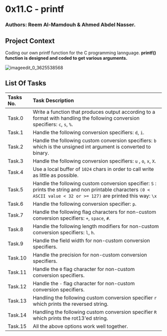 # 0x11.C - printf
### Authors: Reem Al-Mamdouh & Ahmed Abdel Nasser.

## Project Context
Coding our own printf function for the C programming lannguage.
__printf() function is designed and coded to get various arguments.__

![imageedit_0_3625538568](https://user-images.githubusercontent.com/67245108/228342527-629a4a50-4d9b-4fb5-82b8-3c1060fe941f.jpg)

## List Of Tasks
|Tasks No.|Task Description|
|:--------|:---------------|
|Task.0| Write a function that produces output according to a format with handling the following conversion specifiers: `c`, `s`, `%`.|
|Task.1| Handle the following conversion specifiers: `d`, `i`.|
|Task.2| Handle the following custom conversion specifiers: `b` which is the unsigned int argument is converted to binary.|
|Task.3| Handle the following conversion specifiers: `u` , `o`,  `x`, `X`.|
|Task.4| Use a local buffer of `1024` chars in order to call write as little as possible.|
|Task.5| Handle the following custom conversion specifier:  `S` : prints the string and non printable characters `(0 < ASCII value < 32 or >= 127)` are printed this way: `\x`|
|Task.6| Handle the following conversion specifier: `p`.|
|Task.7| Handle the following flag characters for non-custom conversion specifiers: `+`, `space`, `#`.|
|Task.8| Handle the following length modifiers for non-custom conversion specifiers: `l`, `h`.|
|Task.9| Handle the field width for non-custom conversion specifiers.|
|Task.10| Handle the precision for non-custom conversion specifiers.|
|Task.11| Handle the `0` flag character for non-custom conversion specifiers.|
|Task.12| Handle the `-` flag character for non-custom conversion specifiers.|
|Task.13| Handling the following custom conversion specifier `r` which prints the reversed string.|
|Task.14| Handling the following custom conversion specifier `R` which prints the rot13'ed string.|
|Task.15| All the above options work well together.|
